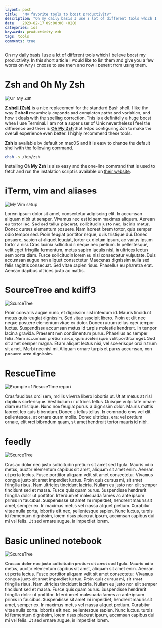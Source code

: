 ```yaml
---
layout: post
title:  "My favorite tools to boost productivity"
description: "On my daily basis I use a lot of different tools which I believe boost my productivity. In this short article I would like to list them and give you a few words on why I choose to use them and how I benefit from using them."
date:   2020-02-17 09:00:00 +0200
categories: ios
keywords: productivity zsh 
tags: tools
comments: true
---
```


On my daily basis I use a lot of different tools which I believe boost my productivity. In this short article I would like to list them and give you a few words on why I choose to use them and how I benefit from using them.

# Zsh and Oh My Zsh

![Oh My Zsh]({{site.url}}/assets/2020-02-17/zsh.png)

[**Z shell (Zsh)**](https://en.wikipedia.org/wiki/Z_shell) is a nice replacement for the standard Bash shell. I like the way **Z shell** recursively expands and completes paths and variables, and how it deals with the spelling correction. This is a definitelly a huge boost when I use Terminal. I am not a super user of Unix nevertheless I feel the difference and there is [**Oh My Zsh**](https://ohmyz.sh) that helps configuring Zsh to make the overall experience even better. I highly recommend these tools.

**Zsh** is available by default on macOS and it is easy to change the default shell with the following command.

```bash
chsh -s /bin/zsh
```

Installing **Oh My Zsh** is also easy and the one-line command that is used to fetch and run the instalation script is available on [their website](https://ohmyz.sh).

# iTerm, vim and aliases

![My Vim setup]({{site.url}}/assets/2020-02-17/vim.png)

Lorem ipsum dolor sit amet, consectetur adipiscing elit. In accumsan aliquam nibh ut semper. Vivamus nec est id sem maximus aliquam. Aenean eu tortor leo. Sed sed tellus placerat, sollicitudin justo nec, lacinia metus. Donec cursus elementum posuere. Nam laoreet lorem tortor, quis semper odio tempor sed. Proin feugiat porttitor neque, quis tristique dui. Donec posuere, sapien at aliquet feugiat, tortor ex dictum ipsum, ac varius ipsum tortor a nisi. Cras lacinia sollicitudin neque nec pretium. In pellentesque, velit eget fringilla fermentum, metus sapien iaculis nisl, in ultrices lectus sem porta diam. Fusce sollicitudin lorem eu nisl consectetur vulputate. Duis accumsan augue non aliquet consectetur. Maecenas dignissim nulla sed felis sagittis consequat. Sed vitae sapien risus. Phasellus eu pharetra erat. Aenean dapibus ultrices justo ac mattis.

# SourceTree and kdiff3

![SourceTree]({{site.url}}/assets/2020-02-17/sourcetree.png)

Proin convallis augue nunc, et dignissim nisl interdum id. Mauris tincidunt metus quis feugiat dignissim. Sed vitae suscipit libero. Proin et elit nec neque posuere elementum vitae eu dolor. Donec rutrum tellus eget tempor luctus. Suspendisse accumsan metus id turpis molestie hendrerit. In tempor lacinia gravida. Praesent non condimentum purus. Phasellus ac semper felis. Nam accumsan pretium arcu, quis scelerisque velit porttitor eget. Sed sit amet semper magna. Etiam aliquet lectus nisi, vel scelerisque orci rutrum sit amet. Morbi nec nisl mi. Aliquam ornare turpis et purus accumsan, non posuere urna dignissim.

# RescueTime

![Example of RescueTime report]({{site.url}}/assets/2020-02-17/rescuetime.png)

Cras faucibus orci sem, mollis viverra libero lobortis ut. Ut at metus at nisl dapibus scelerisque. Vestibulum ut ultrices tellus. Quisque vulputate ornare diam eu tristique. Nunc non feugiat purus, a dignissim dolor. Mauris mattis laoreet leo quis bibendum. Donec a tellus tellus. In commodo eros vel elit pellentesque, at ornare quam mollis. Donec ultricies, erat vel pretium ornare, elit orci bibendum quam, sit amet hendrerit tortor mauris id nibh.

# feedly

![SourceTree]({{site.url}}/assets/2020-02-17/feedly.png)

Cras ac dolor nec justo sollicitudin pretium sit amet sed ligula. Mauris odio metus, auctor elementum dapibus sit amet, aliquam sit amet enim. Aenean ut porta lectus. Fusce porttitor aliquam velit sit amet consectetur. Vivamus congue justo sit amet imperdiet luctus. Proin quis cursus mi, sit amet fringilla risus. Nam ultricies tincidunt lacinia. Nullam eu justo non elit semper tincidunt sed et massa. Fusce quis quam purus. Suspendisse hendrerit fringilla dolor ut porttitor. Interdum et malesuada fames ac ante ipsum primis in faucibus. Suspendisse sit amet mi imperdiet, hendrerit mauris sit amet, semper ex. In maximus metus vel massa aliquet pretium. Curabitur vitae nulla porta, lobortis elit nec, pellentesque sapien. Nunc luctus, turpis id fermentum dignissim, lorem risus placerat ipsum, accumsan dapibus dui mi vel felis. Ut sed ornare augue, in imperdiet lorem.

# Basic unlined notebook

![SourceTree]({{site.url}}/assets/2020-02-17/notebook.jpg)

Cras ac dolor nec justo sollicitudin pretium sit amet sed ligula. Mauris odio metus, auctor elementum dapibus sit amet, aliquam sit amet enim. Aenean ut porta lectus. Fusce porttitor aliquam velit sit amet consectetur. Vivamus congue justo sit amet imperdiet luctus. Proin quis cursus mi, sit amet fringilla risus. Nam ultricies tincidunt lacinia. Nullam eu justo non elit semper tincidunt sed et massa. Fusce quis quam purus. Suspendisse hendrerit fringilla dolor ut porttitor. Interdum et malesuada fames ac ante ipsum primis in faucibus. Suspendisse sit amet mi imperdiet, hendrerit mauris sit amet, semper ex. In maximus metus vel massa aliquet pretium. Curabitur vitae nulla porta, lobortis elit nec, pellentesque sapien. Nunc luctus, turpis id fermentum dignissim, lorem risus placerat ipsum, accumsan dapibus dui mi vel felis. Ut sed ornare augue, in imperdiet lorem.
